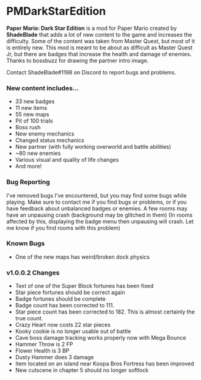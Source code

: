 # PMDarkStarEdition
**Paper Mario: Dark Star Edition** is a mod for Paper Mario created by **ShadeBlade** that adds a lot of new content to the game and increases the difficulty.
Some of the content was taken from Master Quest, but most of it is entirely new.
This mod is meant to be about as difficult as Master Quest Jr, but there are badges that increase the health and damage of enemies.
Thanks to bossbuzz for drawing the partner intro image.

Contact ShadeBlade#1198 on Discord to report bugs and problems.

### **New content includes...**
- 33 new badges
- 11 new items
- 55 new maps
- Pit of 100 trials
- Boss rush
- New enemy mechanics
- Changed status mechanics
- New partner (with fully working overworld and battle abilities)
- ~80 new enemies
- Various visual and quality of life changes
- And more!

### Bug Reporting
I've removed bugs I've encountered, but you may find some bugs while playing.
Make sure to contact me if you find bugs or problems, or if you have feedback about unbalanced badges or enemies.
A few rooms may have an unpausing crash (background may be glitched in them) (In rooms affected by this, displaying the badge menu then unpausing will crash. Let me know if you find rooms with this problem)

### Known Bugs
- One of the new maps has weird/broken dock physics

### v1.0.0.2 Changes
- Text of one of the Super Block fortunes has been fixed
- Star piece fortunes should be correct again
- Badge fortunes should be complete
- Badge count has been corrected to 111.
- Star piece count has been corrected to 182. This is almost certainly the true count.
- Crazy Heart now costs 22 star pieces
- Kooky cookie is no longer usable out of battle
- Cave boss damage tracking works properly now with Mega Bounce
- Hammer Throw is 2 FP
- Flower Health is 3 BP
- Dusty Hammer does 3 damage
- Item located on an island near Koopa Bros Fortress has been improved
- New cutscene in chapter 5 should no longer softlock